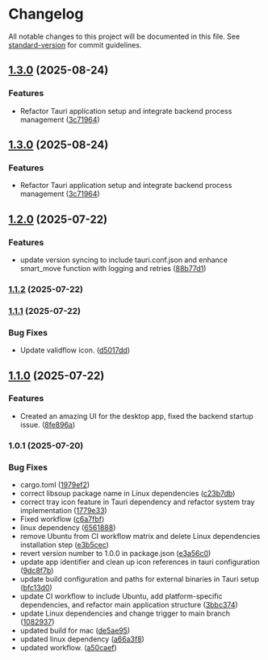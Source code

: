 # Changelog

All notable changes to this project will be documented in this file. See [standard-version](https://github.com/conventional-changelog/standard-version) for commit guidelines.

## [1.3.0](https://github.com/thevalidcode/validflow/compare/v1.2.0...v1.3.0) (2025-08-24)


### Features

* Refactor Tauri application setup and integrate backend process management ([3c71964](https://github.com/thevalidcode/validflow/commit/3c719649cf449c78cca654aa5f9ac2c181b1a32a))

## [1.3.0](https://github.com/thevalidcode/validflow/compare/v1.2.0...v1.3.0) (2025-08-24)


### Features

* Refactor Tauri application setup and integrate backend process management ([3c71964](https://github.com/thevalidcode/validflow/commit/3c719649cf449c78cca654aa5f9ac2c181b1a32a))

## [1.2.0](https://github.com/thevalidcode/validflow/compare/v1.1.2...v1.2.0) (2025-07-22)


### Features

* update version syncing to include tauri.conf.json and enhance smart_move function with logging and retries ([88b77d1](https://github.com/thevalidcode/validflow/commit/88b77d144fcc5ee27fc5191617004270ba3dbecd))

### [1.1.2](https://github.com/thevalidcode/validflow/compare/v1.1.1...v1.1.2) (2025-07-22)

### [1.1.1](https://github.com/thevalidcode/validflow/compare/v1.1.0...v1.1.1) (2025-07-22)


### Bug Fixes

* Update validflow icon. ([d5017dd](https://github.com/thevalidcode/validflow/commit/d5017ddaa7166cbc050f32bc7299db869e8c7b22))

## [1.1.0](https://github.com/thevalidcode/validflow/compare/v1.0.1...v1.1.0) (2025-07-22)


### Features

* Created an amazing UI for the desktop app, fixed the backend startup issue. ([8fe896a](https://github.com/thevalidcode/validflow/commit/8fe896a80712dc9519bf48f510560e47bb4bdee0))

### 1.0.1 (2025-07-20)


### Bug Fixes

* cargo.toml ([1979ef2](https://github.com/thevalidcode/validflow/commit/1979ef2a04dff8cd56c60b78ea2394792fd04fe8))
* correct libsoup package name in Linux dependencies ([c23b7db](https://github.com/thevalidcode/validflow/commit/c23b7db139a580f869fa8d980ee7438faec4ba87))
* correct tray icon feature in Tauri dependency and refactor system tray implementation ([1779e33](https://github.com/thevalidcode/validflow/commit/1779e33ab05a763fe29aae40af793f85a9a7a06f))
* Fixed workflow ([c6a7fbf](https://github.com/thevalidcode/validflow/commit/c6a7fbf610c962389c9255beb507c7338172fa14))
* linux dependency ([6561888](https://github.com/thevalidcode/validflow/commit/656188841c223af2347dbde81d13e2496251b747))
* remove Ubuntu from CI workflow matrix and delete Linux dependencies installation step ([e3b5cec](https://github.com/thevalidcode/validflow/commit/e3b5cecf0457f2ccb660555cf5e5fece721b7cb1))
* revert version number to 1.0.0 in package.json ([e3a56c0](https://github.com/thevalidcode/validflow/commit/e3a56c02555cb753ce10cbbf3e6cbc0953451d0e))
* update app identifier and clean up icon references in tauri configuration ([9dc8f7b](https://github.com/thevalidcode/validflow/commit/9dc8f7bca4dae790c0770ebbeec975de8436b188))
* update build configuration and paths for external binaries in Tauri setup ([bfc13d0](https://github.com/thevalidcode/validflow/commit/bfc13d01b2b1e26c862342fd166c7a1ee40aba1d))
* update CI workflow to include Ubuntu, add platform-specific dependencies, and refactor main application structure ([3bbc374](https://github.com/thevalidcode/validflow/commit/3bbc374b1c58a25ff5aafd527ed27693250a3820))
* update Linux dependencies and change trigger to main branch ([1082937](https://github.com/thevalidcode/validflow/commit/1082937dfebd4459bd9ba9a77ecf14b04be7fb79))
* updated build for mac ([de5ae95](https://github.com/thevalidcode/validflow/commit/de5ae952e8df37d2bc4159a9e835a306bd13f429))
* updated linux dependency ([a66a3f8](https://github.com/thevalidcode/validflow/commit/a66a3f89e82e7f50a2f6cc57e49676fcb1d08227))
* updated workflow. ([a50caef](https://github.com/thevalidcode/validflow/commit/a50caef24edd66c9856c887ff8546453de3a96b3))

